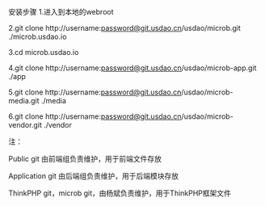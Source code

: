 安装步骤
1.进入到本地的webroot

2.git clone http://username:password@git.usdao.cn/usdao/microb.git ./microb.usdao.io

3.cd microb.usdao.io

4.git clone http://username:password@git.usdao.cn/usdao/microb-app.git ./app

5.git clone http://username:password@git.usdao.cn/usdao/microb-media.git ./media

6.git clone http://username:password@git.usdao.cn/usdao/microb-vendor.git ./vendor

注：

Public git 由前端组负责维护，用于前端文件存放

Application git 由后端组负责维护，用于后端模块存放

ThinkPHP git，microb  git，由杨斌负责维护，用于ThinkPHP框架文件
